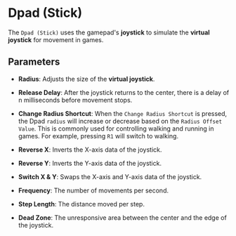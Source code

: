 # Dpad (Stick)

The `Dpad (Stick)` uses the gamepad's **joystick** to simulate the **virtual joystick** for movement in games.

## Parameters

* **Radius**: Adjusts the size of the **virtual joystick**.

* **Release Delay**: After the joystick returns to the center, there is a delay of n milliseconds before movement stops.

* **Change Radius Shortcut**: When the `Change Radius Shortcut` is pressed, the Dpad `radius` will increase or decrease based on the `Radius Offset Value`. This is commonly used for controlling walking and running in games. For example, pressing `R1` will switch to walking.

* **Reverse X**: Inverts the X-axis data of the joystick.

* **Reverse Y**: Inverts the Y-axis data of the joystick.

* **Switch X & Y**: Swaps the X-axis and Y-axis data of the joystick.

* **Frequency**: The number of movements per second.

* **Step Length**: The distance moved per step.

* **Dead Zone**: The unresponsive area between the center and the edge of the joystick.
